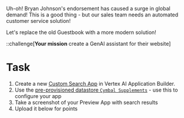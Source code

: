 Uh-oh! Bryan Johnson's endorsement has caused a surge in global demand! This is a good thing - but our sales team needs an automated customer service solution!

Let's replace the old Guestbook with a more modern solution!

::challenge[**Your mission** create a GenAI assistant for their website]

# Task

1. Create a new [Custom Search App](https://console.cloud.google.com/gen-app-builder/start?project=%%CLIENT_PROJECT_ID%%) in Vertex AI Application Builder.
2. Use the [pre-provisioned datastore `Cymbal Supplements`](https://console.cloud.google.com/gen-app-builder/locations/global/collections/default_collection/data-stores/cymbal-supplements-store/data/activities?project=%%CLIENT_PROJECT_ID%%) - use this to configure your app
3. Take a screenshot of your Preview App with search results
4. Upload it below for points
